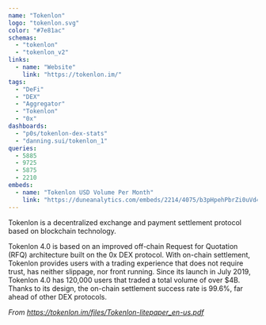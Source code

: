```yaml
---
name: "Tokenlon"
logo: "tokenlon.svg"
color: "#7e81ac"
schemas:
  - "tokenlon"
  - "tokenlon_v2"
links:
  - name: "Website"
    link: "https://tokenlon.im/"
tags:
  - "DeFi"
  - "DEX"
  - "Aggregator"
  - "Tokenlon"
  - "0x"
dashboards:
  - "p0s/tokenlon-dex-stats"
  - "danning.sui/tokenlon_1"
queries:
  - 5885
  - 9725
  - 5875
  - 2210
embeds:
  - name: "Tokenlon USD Volume Per Month"
    link: "https://duneanalytics.com/embeds/2214/4075/b3pHpehPbrZi0uVd46q29JN1N0uNKDxKGHiuQjxf"
---
```


Tokenlon is a decentralized exchange and payment settlement protocol based on blockchain technology.

Tokenlon 4.0 is based on an improved off-chain Request for Quotation (RFQ) architecture built on the 0x DEX protocol. With on-chain settlement, Tokenlon provides users with a trading experience that does not require trust, has neither slippage, nor front running. Since its launch in July 2019, Tokenlon 4.0 has 120,000 users that traded a total volume of over $4B. Thanks to its design, the on-chain settlement success rate is 99.6%, far ahead of other DEX protocols.

*From https://tokenlon.im/files/Tokenlon-litepaper_en-us.pdf*
